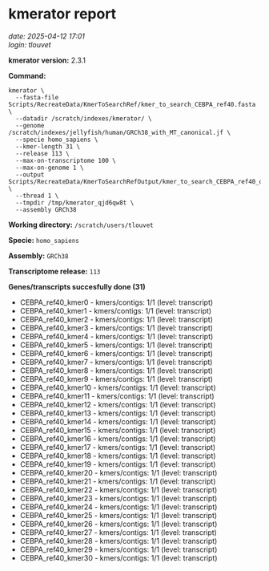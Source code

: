 # kmerator report
*date: 2025-04-12 17:01*  
*login: tlouvet*

**kmerator version:** 2.3.1

**Command:**

```
kmerator \
  --fasta-file Scripts/RecreateData/KmerToSearchRef/kmer_to_search_CEBPA_ref40.fasta \
  --datadir /scratch/indexes/kmerator/ \
  --genome /scratch/indexes/jellyfish/human/GRCh38_with_MT_canonical.jf \
  --specie homo_sapiens \
  --kmer-length 31 \
  --release 113 \
  --max-on-transcriptome 100 \
  --max-on-genome 1 \
  --output Scripts/RecreateData/KmerToSearchRefOutput/kmer_to_search_CEBPA_ref40_output \
  --thread 1 \
  --tmpdir /tmp/kmerator_qjd6qw8t \
  --assembly GRCh38
```

**Working directory:** `/scratch/users/tlouvet`

**Specie:** `homo_sapiens`

**Assembly:** `GRCh38`

**Transcriptome release:** `113`

**Genes/transcripts succesfully done (31)**

- CEBPA_ref40_kmer0 - kmers/contigs: 1/1 (level: transcript)
- CEBPA_ref40_kmer1 - kmers/contigs: 1/1 (level: transcript)
- CEBPA_ref40_kmer2 - kmers/contigs: 1/1 (level: transcript)
- CEBPA_ref40_kmer3 - kmers/contigs: 1/1 (level: transcript)
- CEBPA_ref40_kmer4 - kmers/contigs: 1/1 (level: transcript)
- CEBPA_ref40_kmer5 - kmers/contigs: 1/1 (level: transcript)
- CEBPA_ref40_kmer6 - kmers/contigs: 1/1 (level: transcript)
- CEBPA_ref40_kmer7 - kmers/contigs: 1/1 (level: transcript)
- CEBPA_ref40_kmer8 - kmers/contigs: 1/1 (level: transcript)
- CEBPA_ref40_kmer9 - kmers/contigs: 1/1 (level: transcript)
- CEBPA_ref40_kmer10 - kmers/contigs: 1/1 (level: transcript)
- CEBPA_ref40_kmer11 - kmers/contigs: 1/1 (level: transcript)
- CEBPA_ref40_kmer12 - kmers/contigs: 1/1 (level: transcript)
- CEBPA_ref40_kmer13 - kmers/contigs: 1/1 (level: transcript)
- CEBPA_ref40_kmer14 - kmers/contigs: 1/1 (level: transcript)
- CEBPA_ref40_kmer15 - kmers/contigs: 1/1 (level: transcript)
- CEBPA_ref40_kmer16 - kmers/contigs: 1/1 (level: transcript)
- CEBPA_ref40_kmer17 - kmers/contigs: 1/1 (level: transcript)
- CEBPA_ref40_kmer18 - kmers/contigs: 1/1 (level: transcript)
- CEBPA_ref40_kmer19 - kmers/contigs: 1/1 (level: transcript)
- CEBPA_ref40_kmer20 - kmers/contigs: 1/1 (level: transcript)
- CEBPA_ref40_kmer21 - kmers/contigs: 1/1 (level: transcript)
- CEBPA_ref40_kmer22 - kmers/contigs: 1/1 (level: transcript)
- CEBPA_ref40_kmer23 - kmers/contigs: 1/1 (level: transcript)
- CEBPA_ref40_kmer24 - kmers/contigs: 1/1 (level: transcript)
- CEBPA_ref40_kmer25 - kmers/contigs: 1/1 (level: transcript)
- CEBPA_ref40_kmer26 - kmers/contigs: 1/1 (level: transcript)
- CEBPA_ref40_kmer27 - kmers/contigs: 1/1 (level: transcript)
- CEBPA_ref40_kmer28 - kmers/contigs: 1/1 (level: transcript)
- CEBPA_ref40_kmer29 - kmers/contigs: 1/1 (level: transcript)
- CEBPA_ref40_kmer30 - kmers/contigs: 1/1 (level: transcript)
